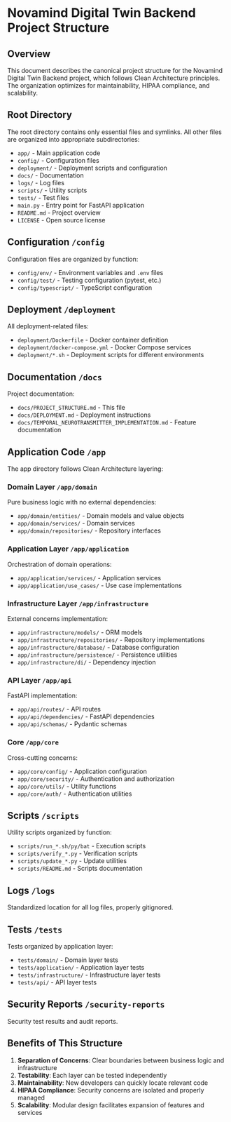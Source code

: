 # Novamind Digital Twin Backend Project Structure

## Overview

This document describes the canonical project structure for the Novamind Digital Twin Backend project, which follows Clean Architecture principles. The organization optimizes for maintainability, HIPAA compliance, and scalability.

## Root Directory

The root directory contains only essential files and symlinks. All other files are organized into appropriate subdirectories:

- `app/` - Main application code 
- `config/` - Configuration files
- `deployment/` - Deployment scripts and configuration
- `docs/` - Documentation
- `logs/` - Log files 
- `scripts/` - Utility scripts
- `tests/` - Test files
- `main.py` - Entry point for FastAPI application
- `README.md` - Project overview
- `LICENSE` - Open source license

## Configuration `/config`

Configuration files are organized by function:

- `config/env/` - Environment variables and `.env` files
- `config/test/` - Testing configuration (pytest, etc.)
- `config/typescript/` - TypeScript configuration

## Deployment `/deployment`

All deployment-related files:

- `deployment/Dockerfile` - Docker container definition
- `deployment/docker-compose.yml` - Docker Compose services
- `deployment/*.sh` - Deployment scripts for different environments

## Documentation `/docs`

Project documentation:

- `docs/PROJECT_STRUCTURE.md` - This file
- `docs/DEPLOYMENT.md` - Deployment instructions
- `docs/TEMPORAL_NEUROTRANSMITTER_IMPLEMENTATION.md` - Feature documentation

## Application Code `/app`

The app directory follows Clean Architecture layering:

### Domain Layer `/app/domain`

Pure business logic with no external dependencies:

- `app/domain/entities/` - Domain models and value objects 
- `app/domain/services/` - Domain services
- `app/domain/repositories/` - Repository interfaces

### Application Layer `/app/application`

Orchestration of domain operations:

- `app/application/services/` - Application services
- `app/application/use_cases/` - Use case implementations

### Infrastructure Layer `/app/infrastructure`

External concerns implementation:

- `app/infrastructure/models/` - ORM models
- `app/infrastructure/repositories/` - Repository implementations
- `app/infrastructure/database/` - Database configuration
- `app/infrastructure/persistence/` - Persistence utilities
- `app/infrastructure/di/` - Dependency injection

### API Layer `/app/api`

FastAPI implementation:

- `app/api/routes/` - API routes
- `app/api/dependencies/` - FastAPI dependencies
- `app/api/schemas/` - Pydantic schemas 

### Core `/app/core`

Cross-cutting concerns:

- `app/core/config/` - Application configuration
- `app/core/security/` - Authentication and authorization
- `app/core/utils/` - Utility functions
- `app/core/auth/` - Authentication utilities

## Scripts `/scripts`

Utility scripts organized by function:

- `scripts/run_*.sh/py/bat` - Execution scripts
- `scripts/verify_*.py` - Verification scripts
- `scripts/update_*.py` - Update utilities
- `scripts/README.md` - Scripts documentation

## Logs `/logs` 

Standardized location for all log files, properly gitignored.

## Tests `/tests`

Tests organized by application layer:

- `tests/domain/` - Domain layer tests
- `tests/application/` - Application layer tests
- `tests/infrastructure/` - Infrastructure layer tests
- `tests/api/` - API layer tests

## Security Reports `/security-reports`

Security test results and audit reports.

## Benefits of This Structure

1. **Separation of Concerns**: Clear boundaries between business logic and infrastructure
2. **Testability**: Each layer can be tested independently 
3. **Maintainability**: New developers can quickly locate relevant code
4. **HIPAA Compliance**: Security concerns are isolated and properly managed
5. **Scalability**: Modular design facilitates expansion of features and services